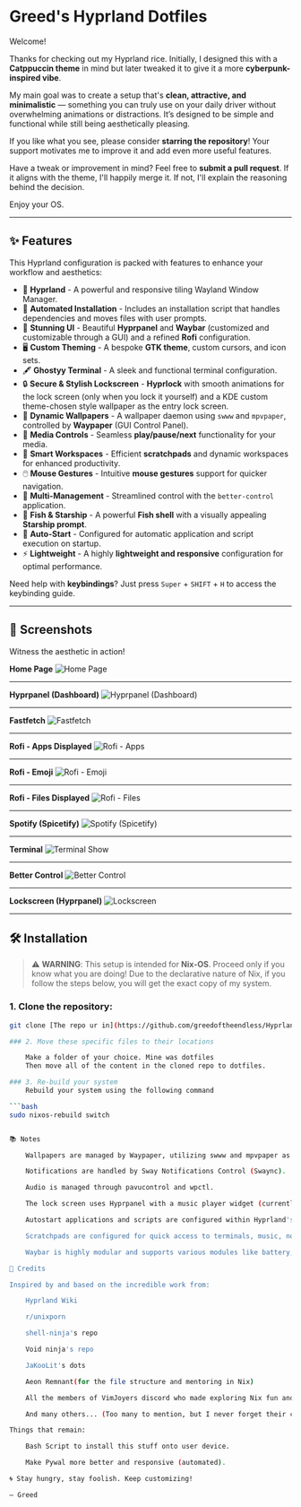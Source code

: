 # Greed's Hyprland Dotfiles

Welcome!

Thanks for checking out my Hyprland rice. Initially, I designed this with a **Catppuccin theme** in mind but later tweaked it to give it a more **cyberpunk-inspired vibe**.

My main goal was to create a setup that's **clean, attractive, and minimalistic** — something you can truly use on your daily driver without overwhelming animations or distractions. It’s designed to be simple and functional while still being aesthetically pleasing.

If you like what you see, please consider **starring the repository**! Your support motivates me to improve it and add even more useful features.

Have a tweak or improvement in mind? Feel free to **submit a pull request**. If it aligns with the theme, I'll happily merge it. If not, I'll explain the reasoning behind the decision.

Enjoy your OS.

---

## ✨ Features

This Hyprland configuration is packed with features to enhance your workflow and aesthetics:

* 🚀 **Hyprland** - A powerful and responsive tiling Wayland Window Manager.
* 🏃 **Automated Installation** - Includes an installation script that handles dependencies and moves files with user prompts.
* 🎨 **Stunning UI** - Beautiful **Hyprpanel** and **Waybar** (customized and customizable through a GUI) and a refined **Rofi** configuration.
* 🖥️ **Custom Theming** - A bespoke **GTK theme**, custom cursors, and icon sets.
* 🖋️ **Ghostyy Terminal** - A sleek and functional terminal configuration.
* 🔒 **Secure & Stylish Lockscreen** - **Hyprlock** with smooth animations for the lock screen (only when you lock it yourself) and a KDE custom theme-chosen style wallpaper as the entry lock screen.
* 🌄 **Dynamic Wallpapers** - A wallpaper daemon using `swww` and `mpvpaper`, controlled by **Waypaper** (GUI Control Panel).
* 🎵 **Media Controls** - Seamless **play/pause/next** functionality for your media.
* 🧩 **Smart Workspaces** - Efficient **scratchpads** and dynamic workspaces for enhanced productivity.
* 🖱️ **Mouse Gestures** - Intuitive **mouse gestures** support for quicker navigation.
* 🤖 **Multi-Management** - Streamlined control with the `better-control` application.
* 🐚 **Fish & Starship** - A powerful **Fish shell** with a visually appealing **Starship prompt**.
* 🔄 **Auto-Start** - Configured for automatic application and script execution on startup.
* ⚡ **Lightweight** - A highly **lightweight and responsive** configuration for optimal performance.

Need help with **keybindings**? Just press `Super` + `SHIFT` + `H` to access the keybinding guide.

---

## 📸 Screenshots

Witness the aesthetic in action!

**Home Page**
![Home Page](https://github.com/greedoftheendless/Hyprland-files/blob/main/Screenshots/Homepage.png)

---

**Hyprpanel (Dashboard)**
![Hyprpanel (Dashboard)](https://github.com/greedoftheendless/Hyprland-files/blob/main/Screenshots/Dashboard(Hyprpanel).png)

---

**Fastfetch**
![Fastfetch](https://github.com/greedoftheendless/Hyprland-files/blob/main/Screenshots/Fastfetch.png)

---

**Rofi - Apps Displayed**
![Rofi - Apps](https://github.com/greedoftheendless/Hyprland-files/blob/main/Screenshots/Rofi-Apps.png)

---

**Rofi - Emoji**
![Rofi - Emoji](https://github.com/greedoftheendless/Hyprland-files/blob/main/Screenshots/Rofi-Emoji.png)

---

**Rofi - Files Displayed**
![Rofi - Files](https://github.com/greedoftheendless/Hyprland-files/blob/main/Screenshots/Rofi-Files.png)

---

**Spotify (Spicetify)**
![Spotify (Spicetify)](https://github.com/greedoftheendless/Hyprland-files/blob/main/Screenshots/Spotify.png)

---

**Terminal**
![Terminal Show](https://github.com/greedoftheendless/Hyprland-files/blob/main/Screenshots/Terminal%20Show.png)

---

**Better Control**
![Better Control](https://github.com/greedoftheendless/Hyprland-files/blob/main/Screenshots/better-control.png)

---

**Lockscreen (Hyprpanel)**
![Lockscreen](https://github.com/greedoftheendless/Hyprland-files/blob/main/Screenshots/lockscreen.png)

---

## 🛠 Installation

> ⚠️ **WARNING**: This setup is intended for **Nix-OS**. Proceed only if you know what you are doing!
                Due to the declarative nature of Nix, if you follow the steps below, you will get the exact copy of my system.

### 1. Clone the repository:

```bash
git clone [The repo ur in](https://github.com/greedoftheendless/Hyprland-files)

### 2. Move these specific files to their locations

    Make a folder of your choice. Mine was dotfiles
    Then move all of the content in the cloned repo to dotfiles.

### 3. Re-build your system
    Rebuild your system using the following command

```bash
sudo nixos-rebuild switch


📚 Notes

    Wallpapers are managed by Waypaper, utilizing swww and mpvpaper as the engine/backend.

    Notifications are handled by Sway Notifications Control (Swaync).

    Audio is managed through pavucontrol and wpctl.

    The lock screen uses Hyprpanel with a music player widget (currently under development) and customized theming.

    Autostart applications and scripts are configured within Hyprland's autostart.conf. These can be configured/changed in $HOME/.config/hypr/hyprland.conf under the exec = line.

    Scratchpads are configured for quick access to terminals, music, notes, etc.

    Waybar is highly modular and supports various modules like battery, Wi-Fi, media player, and more.

🙏 Credits

Inspired by and based on the incredible work from:

    Hyprland Wiki

    r/unixporn

    shell-ninja's repo

    Void ninja's repo

    JaKooLit's dots

    Aeon Remnant(for the file structure and mentoring in Nix)

    All the members of VimJoyers discord who made exploring Nix fun and easier than doing alone)

    And many others... (Too many to mention, but I never forget their contributions!)

Things that remain:

    Bash Script to install this stuff onto user device.

    Make Pywal more better and responsive (automated).

🌀 Stay hungry, stay foolish. Keep customizing!

— Greed
